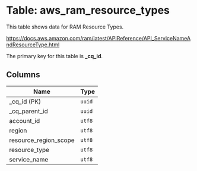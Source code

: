 # Table: aws_ram_resource_types

This table shows data for RAM Resource Types.

https://docs.aws.amazon.com/ram/latest/APIReference/API_ServiceNameAndResourceType.html

The primary key for this table is **_cq_id**.

## Columns

| Name          | Type          |
| ------------- | ------------- |
|_cq_id (PK)|`uuid`|
|_cq_parent_id|`uuid`|
|account_id|`utf8`|
|region|`utf8`|
|resource_region_scope|`utf8`|
|resource_type|`utf8`|
|service_name|`utf8`|